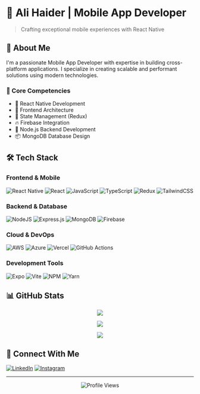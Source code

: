 # 👋 Ali Haider | Mobile App Developer

> Crafting exceptional mobile experiences with React Native

## 💫 About Me

I'm a passionate Mobile App Developer with expertise in building cross-platform applications. I specialize in creating scalable and performant solutions using modern technologies.

### 🎯 Core Competencies
- 📱 React Native Development
- 🎨 Frontend Architecture
- 🔄 State Management (Redux)
- 🔥 Firebase Integration
- 🚀 Node.js Backend Development
- 📦 MongoDB Database Design

## 🛠️ Tech Stack

### Frontend & Mobile
![React Native](https://img.shields.io/badge/react_native-%2320232a.svg?style=for-the-badge&logo=react&logoColor=%2361DAFB)
![React](https://img.shields.io/badge/react-%2320232a.svg?style=for-the-badge&logo=react&logoColor=%2361DAFB)
![JavaScript](https://img.shields.io/badge/javascript-%23323330.svg?style=for-the-badge&logo=javascript&logoColor=%23F7DF1E)
![TypeScript](https://img.shields.io/badge/typescript-%23007ACC.svg?style=for-the-badge&logo=typescript&logoColor=white)
![Redux](https://img.shields.io/badge/redux-%23593d88.svg?style=for-the-badge&logo=redux&logoColor=white)
![TailwindCSS](https://img.shields.io/badge/tailwindcss-%2338B2AC.svg?style=for-the-badge&logo=tailwind-css&logoColor=white)

### Backend & Database
![NodeJS](https://img.shields.io/badge/node.js-6DA55F?style=for-the-badge&logo=node.js&logoColor=white)
![Express.js](https://img.shields.io/badge/express.js-%23404d59.svg?style=for-the-badge&logo=express&logoColor=%2361DAFB)
![MongoDB](https://img.shields.io/badge/MongoDB-%234ea94b.svg?style=for-the-badge&logo=mongodb&logoColor=white)
![Firebase](https://img.shields.io/badge/firebase-%23039BE5.svg?style=for-the-badge&logo=firebase)

### Cloud & DevOps
![AWS](https://img.shields.io/badge/AWS-%23FF9900.svg?style=for-the-badge&logo=amazon-aws&logoColor=white)
![Azure](https://img.shields.io/badge/azure-%230072C6.svg?style=for-the-badge&logo=microsoftazure&logoColor=white)
![Vercel](https://img.shields.io/badge/vercel-%23000000.svg?style=for-the-badge&logo=vercel&logoColor=white)
![GitHub Actions](https://img.shields.io/badge/github%20actions-%232671E5.svg?style=for-the-badge&logo=githubactions&logoColor=white)

### Development Tools
![Expo](https://img.shields.io/badge/expo-1C1E24?style=for-the-badge&logo=expo&logoColor=#D04A37)
![Vite](https://img.shields.io/badge/vite-%23646CFF.svg?style=for-the-badge&logo=vite&logoColor=white)
![NPM](https://img.shields.io/badge/NPM-%23CB3837.svg?style=for-the-badge&logo=npm&logoColor=white)
![Yarn](https://img.shields.io/badge/yarn-%232C8EBB.svg?style=for-the-badge&logo=yarn&logoColor=white)

## 📊 GitHub Stats

<div align="center">

![](https://github-readme-stats.vercel.app/api?username=alihaider8283&theme=dark&hide_border=false&include_all_commits=false&count_private=false)

![](https://github-readme-streak-stats.herokuapp.com/?user=alihaider8283&theme=dark&hide_border=false)

![](https://github-readme-stats.vercel.app/api/top-langs/?username=alihaider8283&theme=dark&hide_border=false&include_all_commits=false&count_private=false&layout=compact)

</div>

## 🤝 Connect With Me

[![LinkedIn](https://img.shields.io/badge/LinkedIn-%230077B5.svg?logo=linkedin&logoColor=white)](https://linkedin.com/in/ali-haider365/)
[![Instagram](https://img.shields.io/badge/Instagram-%23E4405F.svg?logo=Instagram&logoColor=white)](https://instagram.com/m.haider_dev)

---
<div align="center">
    <img src="https://visitcount.itsvg.in/api?id=alihaider8283&icon=7&color=0" alt="Profile Views" />
</div>
